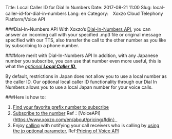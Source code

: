 Title: Local Caller ID for Dial In Numbers
Date: 2017-08-21 11:00
Slug: local-caller-id-for-dial-in-numbers
Lang: en
Category:　Xoxzo Cloud Telephony Platform/Voice API

###Dial-In-Numbers API
With Xoxzo’s [Dial-In-Numbers API](https://www.xoxzo.com/en/about/dial-in-api/), you can answer an incoming call with your specified .mp3 file or original message specified with our TTS, also transfer the call to the other number as you like by subscribing to a phone number.

###More merit with Dial-In-Numbers API
In addition, with any Japanese number you subscribe, you can use that number even more useful, this is what the [*optional **Local Caller ID**.*](https://www.xoxzo.com/en/about/voice-api/)

By default, restrictions in Japan does not allow you to use a local number as the caller ID. Our optional local caller ID functionality through our Dial In Numbers allows you to use a local Japan number for your voice calls.

###Here is how to:
1. [Find your favorite prefix number to subscribe](http://docs.xoxzo.com/en/din.html#finding-a-dial-in-number-via-api)
2. [Subscribe to the number](http://docs.xoxzo.com/en/din.html#subscribing-to-a-dial-in-number-via-api)
Ref：[VoiceAPI](https://www.xoxzo.com/en/about/pricing/#din）
3. Enjoy [calling](http://docs.xoxzo.com/ja/voice.html#jp-specific-optional-parameters) with notifying your call receivers who is calling by [using the jp optional parameter.](http://docs.xoxzo.com/en/voice.html#simple-playback-api)
Ref:[Pricing of Voice API](https://www.xoxzo.com/en/about/pricing/#voice)
